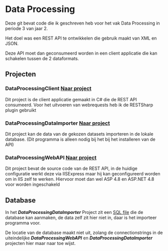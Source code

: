 # Data Processing
Deze git bevat code die ik geschreven heb voor het vak Data Processing in periode 3 van jaar 2.

Het doel was een REST API te ontwikkelen die gebruik maakt van XML en JSON.

Deze API moet dan geconsumeerd worden in een client applicatie die kan schakelen tussen de 2 dataformats.

## Projecten
### DataProcessingClient [Naar project](https://github.com/brann0n/Dataprocessing/tree/master/DataProcessingClient)
Dit project is de client applicatie gemaakt in C# die de REST API consumeerd. 
Voor het uitvoeren van webrequests heb ik de RESTSharp plugin gebruikt

### DataProcessingDataImporter [Naar project](https://github.com/brann0n/Dataprocessing/tree/master/DataProcessingDataImporter)
Dit project kan de data van de gekozen datasets importeren in de lokale database. (Dit programma is alleen nodig bij het
bij het installeren van de API)

### DataProcessingWebAPI [Naar project](https://github.com/brann0n/Dataprocessing/tree/master/DataProcessingWebAPI)
Dit project bevat de source code van de REST API, 
in de huidige configuratie werkt deze via IISExpress maar hij kan geconfigureerd worden om in IIS zelf te werken.
Hiervoor moet dan wel ASP 4.8 en ASP.NET 4.8 voor worden ingeschakeld

## Database
In het _**DataProcessingDataImporter**_ Project zit een [SQL file](https://github.com/brann0n/Dataprocessing/blob/master/DataProcessingDataImporter/SQL%20Tables.sql) die de database kan aanmaken, de data zelf zit hier niet in, daar is het importeer programma voor. 

De locatie van de database maakt niet uit, zolang de connectionstrings in de uiteindelijke
_**DataProcessingWebAPI**_ en _**DataProcessingDataImporter**_ projecten hier maar naar toe wijst.
